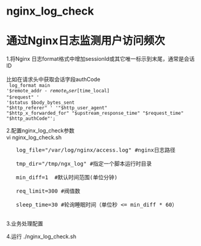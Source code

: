 # nginx_log_check
<h1>通过Nginx日志监测用户访问频次</h1>


1.将Nginx 日志format格式中增加sessionId或其它唯一标示到末尾，通常是会话ID<br/><br/>
   比如在请求头中获取会话字段authCode<br/>
   <code>
   log_format  main  '$remote_addr - $remote_user [$time_local] "$request" '
                      '$status $body_bytes_sent "$http_referer" '
                      '"$http_user_agent" "$http_x_forwarded_for" "$upstream_response_time" "$request_time" "$http_authCode"';</code>

2.配置nginx_log_check参数<br>
vi  nginx_log_check.sh <br>
<pre>
   log_file="/var/log/nginx/access.log" #nginx日志路径<br>
   tmp_dir="/tmp/ngx_log" #指定一个脚本运行时目录<br>
   min_diff=1  #默认时间范围(单位分钟)<br>
   req_limit=300 #阀值数<br>
   sleep_time=30 #轮询睡眠时间（单位秒 <= min_diff * 60）<br>
</pre>  

3.业务处理配置

4.运行
   ./nginx_log_check.sh
